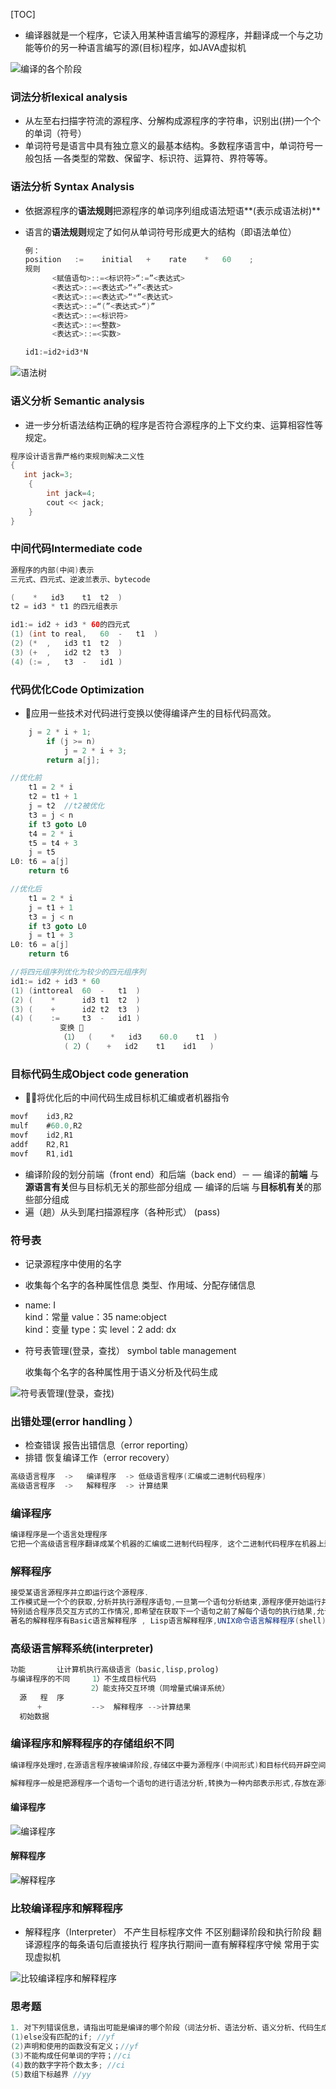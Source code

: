 [TOC]





- 编译器就是一个程序，它读入用某种语言编写的源程序，并翻译成一个与之功能等价的另一种语言编写的源(目标)程序，如JAVA虚拟机

![编译的各个阶段](http://r.photo.store.qq.com/psb?/V14L47VC3StN6p/JG2*GUcVS6r.MNghoPDH9.UQzi3lPfqZ7rugejO8pD8!/r/dFQBAAAAAAAA)

### 词法分析lexical analysis

- 从左至右扫描字符流的源程序、分解构成源程序的字符串，识别出(拼)一个个的单词（符号）
- 单词符号是语言中具有独立意义的最基本结构。多数程序语言中，单词符号一般包括 —各类型的常数、保留字、标识符、运算符、界符等等。



### 语法分析  Syntax Analysis

- 依据源程序的**语法规则**把源程序的单词序列组成语法短语**(表示成语法树)**

- 语言的**语法规则**规定了如何从单词符号形成更大的结构（即语法单位） 

  ```java
  例：
  position   :=    initial   +    rate    *   60    ;
  规则
        <赋值语句>::=<标识符>“:=”<表达式>
        <表达式>::=<表达式>“+”<表达式>
        <表达式>::=<表达式>“*”<表达式>
        <表达式>::=“(”<表达式>“)”
        <表达式>::=<标识符>
        <表达式>::=<整数>
        <表达式>::=<实数>
  
  id1:=id2+id3*N	
  
  
  ```

![语法树](http://r.photo.store.qq.com/psb?/V14L47VC3StN6p/tvFS1nE9EMtkaCmzBY6AmdK*eEHeIgirdnlHVd4uVa8!/r/dMMAAAAAAAAA)



### 语义分析 Semantic analysis

- 进一步分析语法结构正确的程序是否符合源程序的上下文约束、运算相容性等规定。

```java
程序设计语言靠严格约束规则解决二义性
{ 
   int jack=3;
    { 
        int jack=4;
        cout << jack;
    }
}

```



### 中间代码Intermediate code

```java
源程序的内部(中间)表示
三元式、四元式、逆波兰表示、bytecode

(    *	 id3	t1	t2	)
t2 = id3 * t1 的四元组表示

id1:= id2 + id3 * 60的四元式
(1)	(int to real,	60	-	t1	)
(2)	(*	,	id3	t1	t2	)
(3)	(+	,	id2	t2	t3	)
(4)	(:=	,	t3	-	id1	)

```



### 代码优化Code Optimization

- 应用一些技术对代码进行变换以使得编译产生的目标代码高效。

```java
	j = 2 * i + 1;
		if (j >= n)
            j = 2 * i + 3;
		return a[j];

//优化前
	t1 = 2 * i
    t2 = t1 + 1
    j = t2  //t2被优化
    t3 = j < n
    if t3 goto L0
    t4 = 2 * i
    t5 = t4 + 3
    j = t5
L0: t6 = a[j]
	return t6

//优化后
	t1 = 2 * i
    j = t1 + 1
    t3 = j < n
    if t3 goto L0
    j = t1 + 3
L0: t6 = a[j]
	return t6
```

```java
//将四元组序列优化为较少的四元组序列
id1:= id2 + id3 * 60
(1)	(inttoreal	60	-	t1	)
(2)	(    *		id3	t1	t2	)
(3)	(    +		id2	t2	t3	)
(4)	(    :=		t3	-	id1	)
           变换 
           （1）  (    *	 id3	60.0	t1	)
            ( 2）（    +	 id2 	t1	  id1	)
```



### 目标代码生成Object code generation

- 将优化后的中间代码生成目标机汇编或者机器指令

```java
movf	id3,R2
mulf	#60.0,R2
movf	id2,R1
addf	R2,R1
movf	R1,id1
```



- 编译阶段的划分前端（front end）和后端（back end）－
      — 编译的**前端**
             与**源语言有关**但与目标机无关的那些部分组成
      — 编译的后端
             与**目标机有关**的那些部分组成
- 遍（趟）从头到尾扫描源程序（各种形式） (pass)



### 符号表

-  记录源程序中使用的名字

- 收集每个名字的各种属性信息
  类型、作用域、分配存储信息

-  name:  I  
                kind：常量  value：35
   name:object  
                 kind：变量   type：实    level：2      add: dx

- 符号表管理(登录，查找）
  symbol table management

  收集每个名字的各种属性用于语义分析及代码生成

![符号表管理(登录，查找)](http://r.photo.store.qq.com/psb?/V14L47VC3StN6p/Gg9S5kJp2G4WPQxBntQVju.EjPNq7lqe*8RFEZ8ZBtE!/r/dFMBAAAAAAAA)



### 出错处理(error handling ）

-  检查错误
     报告出错信息（error reporting） 
- 排错
     恢复编译工作（error recovery） 

```java
高级语言程序  ->   编译程序  -> 低级语言程序(汇编或二进制代码程序)
高级语言程序  ->   解释程序  -> 计算结果
```



### 编译程序

```java
编译程序是一个语言处理程序
它把一个高级语言程序翻译成某个机器的汇编或二进制代码程序, 这个二进制代码程序在机器上运行以生成结果。
```



### 解释程序

```java
接受某语言源程序并立即运行这个源程序.
工作模式是一个个的获取,分析并执行源程序语句,一旦第一个语句分析结束,源程序便开始运行并且生成结果
特别适合程序员交互方式的工作情况,即希望在获取下一个语句之前了解每个语句的执行结果,允许执行时修改程序.
著名的解释程序有Basic语言解释程序 , Lisp语言解释程序,UNIX命令语言解释程序(shell),数据库查询语言SQL 解释程序以及bytecode解释程序.
```



### 高级语言解释系统(interpreter)

```java
功能       让计算机执行高级语言（basic,lisp,prolog)
与编译程序的不同     1）不生成目标代码
                  2）能支持交互环境（同增量式编译系统） 
  源   程  序                                                       
      + 		  -->  解释程序 -->计算结果                                                  
  初始数据                                                                              
```



### 编译程序和解释程序的存储组织不同

```java
编译程序处理时,在源语言程序被编译阶段,存储区中要为源程序(中间形式)和目标代码开辟空间,要存放编译用的各种各样表格,比如符号表.在目标代码运行阶段,存储区中主要是目标代码和数据,编译所用的任何信息都不再需要.

解释程序一般是把源程序一个语句一个语句的进行语法分析,转换为一种内部表示形式,存放在源程序区,解释程序允许在执行用户程序时修改用户程序,这就要求源程序,符号表等内容始终存放在存储区中,并且存放格式要设计的易于使用和修改.
```

#### 编译程序

![编译程序](http://r.photo.store.qq.com/psb?/V14L47VC3StN6p/Slo*VrysjFRhKO1zS*6PcuwIP6OGrPinTTtY0ROj*0E!/r/dL8AAAAAAAAA)

#### 解释程序

![解释程序](http://r.photo.store.qq.com/psb?/V14L47VC3StN6p/.cLPunLDAZUEULLJQkxxeuJbfe0QuU6KpeyxOUkjvNg!/r/dLYAAAAAAAAA)



### 比较编译程序和解释程序

-  解释程序（Interpreter）
   不产生目标程序文件
   不区别翻译阶段和执行阶段
    翻译源程序的每条语句后直接执行
    程序执行期间一直有解释程序守候
    常用于实现虚拟机

![比较编译程序和解释程序](http://r.photo.store.qq.com/psb?/V14L47VC3StN6p/EfD6SFbEhPTq*LaaWmfufev*mhNFEDZ3Gsp2awJsXTk!/r/dL4AAAAAAAAA)



### 思考题

```java
1. 对下列错误信息，请指出可能是编译的哪个阶段（词法分析、语法分析、语义分析、代码生成、优化、）报告的。
(1)else没有匹配的if; //yf
(2)声明和使用的函数没有定义；//yf
(3)不能构成任何单词的字符；//ci
(4)数的数字字符个数太多; //ci
(5)数组下标越界 //yy
```


